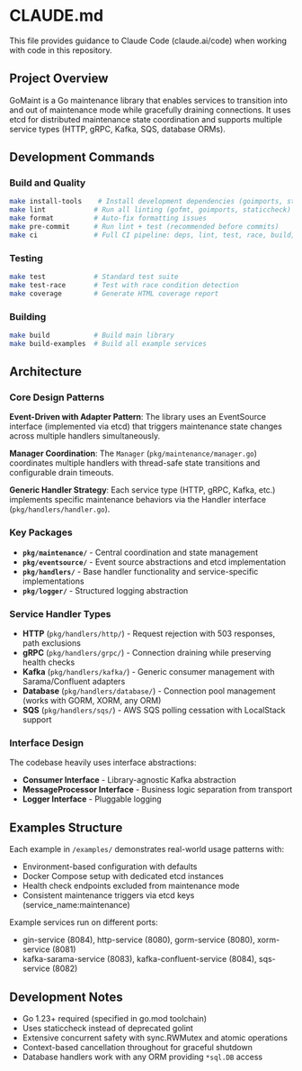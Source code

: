 # CLAUDE.md

This file provides guidance to Claude Code (claude.ai/code) when working with code in this repository.

## Project Overview

GoMaint is a Go maintenance library that enables services to transition into and out of maintenance mode while gracefully draining connections. It uses etcd for distributed maintenance state coordination and supports multiple service types (HTTP, gRPC, Kafka, SQS, database ORMs).

## Development Commands

### Build and Quality
```bash
make install-tools    # Install development dependencies (goimports, staticcheck)
make lint            # Run all linting (gofmt, goimports, staticcheck) 
make format          # Auto-fix formatting issues
make pre-commit      # Run lint + test (recommended before commits)
make ci              # Full CI pipeline: deps, lint, test, race, build, examples
```

### Testing
```bash
make test            # Standard test suite
make test-race       # Test with race condition detection  
make coverage        # Generate HTML coverage report
```

### Building
```bash
make build           # Build main library
make build-examples  # Build all example services
```

## Architecture

### Core Design Patterns

**Event-Driven with Adapter Pattern**: The library uses an EventSource interface (implemented via etcd) that triggers maintenance state changes across multiple handlers simultaneously.

**Manager Coordination**: The `Manager` (`pkg/maintenance/manager.go`) coordinates multiple handlers with thread-safe state transitions and configurable drain timeouts.

**Generic Handler Strategy**: Each service type (HTTP, gRPC, Kafka, etc.) implements specific maintenance behaviors via the Handler interface (`pkg/handlers/handler.go`).

### Key Packages

- **`pkg/maintenance/`** - Central coordination and state management
- **`pkg/eventsource/`** - Event source abstractions and etcd implementation  
- **`pkg/handlers/`** - Base handler functionality and service-specific implementations
- **`pkg/logger/`** - Structured logging abstraction

### Service Handler Types

- **HTTP** (`pkg/handlers/http/`) - Request rejection with 503 responses, path exclusions
- **gRPC** (`pkg/handlers/grpc/`) - Connection draining while preserving health checks
- **Kafka** (`pkg/handlers/kafka/`) - Generic consumer management with Sarama/Confluent adapters
- **Database** (`pkg/handlers/database/`) - Connection pool management (works with GORM, XORM, any ORM)
- **SQS** (`pkg/handlers/sqs/`) - AWS SQS polling cessation with LocalStack support

### Interface Design

The codebase heavily uses interface abstractions:
- **Consumer Interface** - Library-agnostic Kafka abstraction
- **MessageProcessor Interface** - Business logic separation from transport  
- **Logger Interface** - Pluggable logging

## Examples Structure

Each example in `/examples/` demonstrates real-world usage patterns with:
- Environment-based configuration with defaults
- Docker Compose setup with dedicated etcd instances
- Health check endpoints excluded from maintenance mode
- Consistent maintenance triggers via etcd keys (service_name:maintenance)

Example services run on different ports:
- gin-service (8084), http-service (8080), gorm-service (8080), xorm-service (8081)
- kafka-sarama-service (8083), kafka-confluent-service (8084), sqs-service (8082)

## Development Notes

- Go 1.23+ required (specified in go.mod toolchain)
- Uses staticcheck instead of deprecated golint
- Extensive concurrent safety with sync.RWMutex and atomic operations
- Context-based cancellation throughout for graceful shutdown
- Database handlers work with any ORM providing `*sql.DB` access